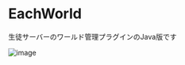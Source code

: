 # EachWorld
生徒サーバーのワールド管理プラグインのJava版です

![image](https://lh3.googleusercontent.com/BnKbxgTkQKYbYimXcU7Vh0szQykS4zfXhoCuGFWKBimeZvfmB8lXKytx5kx6pyyDaFoEv9qSTKrDuMRZQpQGtdi0eUm69GuKqeW5xONZ_bYTvR57JULw_43qblm7g2K13jpHFCIZYP9PiHEI-5W5YuVypR2ms5TC5aRIM2M2L-0PT39reU56zBI-EIVkO1VfyslmACivkde-hPokTjV-Z8jDTPWJxZ56va9A3VSdt9K3gNUPo7XU9RZMguYS4zz_Yn17MaVpRufS041PGhc-O1xwcMMnMxskPiJM0XF2INvbLiEojZkWHElILh4QRvLoujEdd7B2ejQUCUbxyr71Ud3FcDElLbGMofMxsTzj5b9zOaajARTbpZRRACO0yGQsloG-ADArWPabYb8N6BYlEr1Z8WOumOARKKr34w7ZYYta5sbt_Ma6sZlVw8yQTgdrLpmA4Td-u1uOvJMFmmo3VgQU4OFiQuvRUUqUAVBccqgHmXuS7sljsYr9kQ8OcDrkmnjzXZeMtiE41_UOWiyg5ZimT-aRjSGTcFrK-LQSmHslUrhdXczBrLaG921kccnoWneUrKgPuDYvSgMZdnLbKX0ZnwTdQ7CTwb_9NER8_28qxVvsRlojAghF6g=w663-h662-no)
